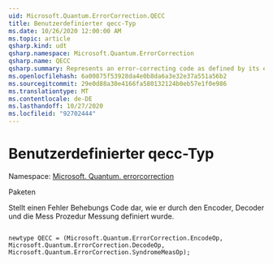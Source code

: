 ```yaml
---
uid: Microsoft.Quantum.ErrorCorrection.QECC
title: Benutzerdefinierter qecc-Typ
ms.date: 10/26/2020 12:00:00 AM
ms.topic: article
qsharp.kind: udt
qsharp.namespace: Microsoft.Quantum.ErrorCorrection
qsharp.name: QECC
qsharp.summary: Represents an error-correcting code as defined by its encoder, decoder, and syndrome measurement procedure.
ms.openlocfilehash: 6a00875f53928da4e0b8da6a3e32e37a551a56b2
ms.sourcegitcommit: 29e0d88a30e4166fa580132124b0eb57e1f0e986
ms.translationtype: MT
ms.contentlocale: de-DE
ms.lasthandoff: 10/27/2020
ms.locfileid: "92702444"
---
```

# <a name="qecc-user-defined-type"></a>Benutzerdefinierter qecc-Typ

Namespace: [Microsoft. Quantum. errorcorrection](xref:Microsoft.Quantum.ErrorCorrection)

Paketen [](https://nuget.org/packages/)


Stellt einen Fehler Behebungs Code dar, wie er durch den Encoder, Decoder und die Mess Prozedur Messung definiert wurde.

```qsharp

newtype QECC = (Microsoft.Quantum.ErrorCorrection.EncodeOp, Microsoft.Quantum.ErrorCorrection.DecodeOp, Microsoft.Quantum.ErrorCorrection.SyndromeMeasOp);
```


